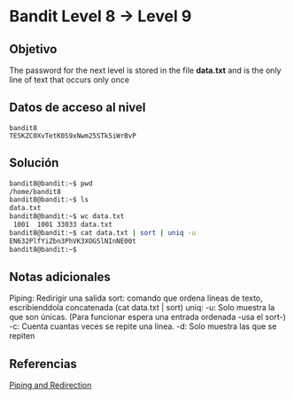 # Bandit Level 8 → Level 9
## Objetivo
The password for the next level is stored in the file **data.txt** and is the only line of text that occurs only once
## Datos de acceso al nivel
```
bandit8
TESKZC0XvTetK0S9xNwm25STk5iWrBvP
```
## Solución 
```bash
bandit8@bandit:~$ pwd
/home/bandit8
bandit8@bandit:~$ ls
data.txt
bandit8@bandit:~$ wc data.txt
 1001  1001 33033 data.txt
bandit8@bandit:~$ cat data.txt | sort | uniq -u
EN632PlfYiZbn3PhVK3XOGSlNInNE00t
bandit8@bandit:~$
```
## Notas adicionales
Piping: Redirigir una salida
sort: comando que ordena líneas de texto, escribienddola concatenada (cat data.txt | sort)
uniq: 
	-u: Solo muestra la que son únicas. (Para funcionar espera una entrada ordenada -usa el sort-)
	-c: Cuenta cuantas veces se repite una linea.
	-d: Solo muestra las que se repiten
## Referencias
[Piping and Redirection](https://ryanstutorials.net/linuxtutorial/piping.php)